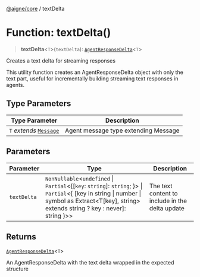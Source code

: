 [@aigne/core](../wiki/Home) / textDelta

# Function: textDelta()

> **textDelta**\<`T`\>(`textDelta`): [`AgentResponseDelta`](../wiki/Interface.AgentResponseDelta)\<`T`\>

Creates a text delta for streaming responses

This utility function creates an AgentResponseDelta object with only the text part,
useful for incrementally building streaming text responses in agents.

## Type Parameters

| Type Parameter                                       | Description                          |
| ---------------------------------------------------- | ------------------------------------ |
| `T` _extends_ [`Message`](../wiki/TypeAlias.Message) | Agent message type extending Message |

## Parameters

| Parameter   | Type                                                                                                                                                                                                           | Description                                     |
| ----------- | -------------------------------------------------------------------------------------------------------------------------------------------------------------------------------------------------------------- | ----------------------------------------------- |
| `textDelta` | `NonNullable`\<`undefined` \| `Partial`\<\{[`key`: `string`]: `string`; \}\> \| `Partial`\<\{ \[key in string \| number \| symbol as Extract\<T\[key\], string\> extends string ? key : never\]: string \}\>\> | The text content to include in the delta update |

## Returns

[`AgentResponseDelta`](../wiki/Interface.AgentResponseDelta)\<`T`\>

An AgentResponseDelta with the text delta wrapped in the expected structure
